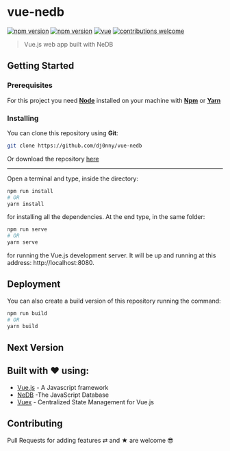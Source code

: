 # vue-nedb

[![npm version](https://badge.fury.io/js/vue.svg)](https://badge.fury.io/js/vue)
[![npm version](https://badge.fury.io/js/nedb.svg)](https://badge.fury.io/js/nedb)
[![vue](https://img.shields.io/badge/build%20with-vue-blue.svg)](https://img.shields.io/badge/build%20with-vue-blue.svg)
[![contributions welcome](https://img.shields.io/badge/contributions-welcome-brightgreen.svg?style=flat)](https://github.com/dwyl/esta/issues)

> Vue.js web app built with NeDB

## Getting Started

### Prerequisites

For this project you need [__Node__](https://nodejs.org/en/) installed on your machine with [__Npm__](https://www.npmjs.com/) or [__Yarn__](https://yarnpkg.com)

### Installing

You can clone this repository using __Git__:
```bash
git clone https://github.com/dj0nny/vue-nedb
```

Or download the repository [here](https://github.com/dj0nny/vue-nedb/archive/develop.zip)

---

Open a terminal and type, inside the directory:
```bash
npm run install 
# OR
yarn install
```

for installing all the dependencies. At the end type, in the same folder:
```bash
npm run serve
# OR
yarn serve
```
for running the Vue.js development server. It will be up and running at this address: http://localhost:8080.

## Deployment

You can also create a build version of this repository running the command:
```bash
npm run build
# OR
yarn build 
```

## Next Version



## Built with ❤️ using:

* [Vue.js](https://vuejs.org/) - A Javascript framework
* [NeDB](https://github.com/louischatriot/nedb) -The JavaScript Database
* [Vuex](https://vuex.vuejs.org/) - Centralized State Management for Vue.js

## Contributing

Pull Requests for adding features ⇄ and ★ are welcome 😎